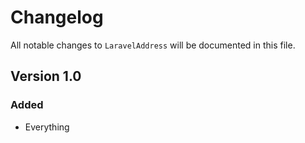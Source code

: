 # Changelog

All notable changes to `LaravelAddress` will be documented in this file.

## Version 1.0

### Added
- Everything
